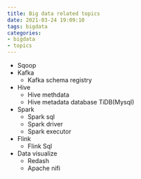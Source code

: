 ```yaml
---
title: Big data related topics
date: 2021-03-24 19:09:10
tags: bigdata
categories:
- bigdata
- topics
---
```


* Sqoop
* Kafka
    * Kafka schema registry
* Hive
    * Hive methdata
    * Hive metadata database TiDB(Mysql)
* Spark
    * Spark sql
    * Spark driver
    * Spark executor
* Flink
    * Flink Sql
* Data visualize
    * Redash
    * Apache nifi
